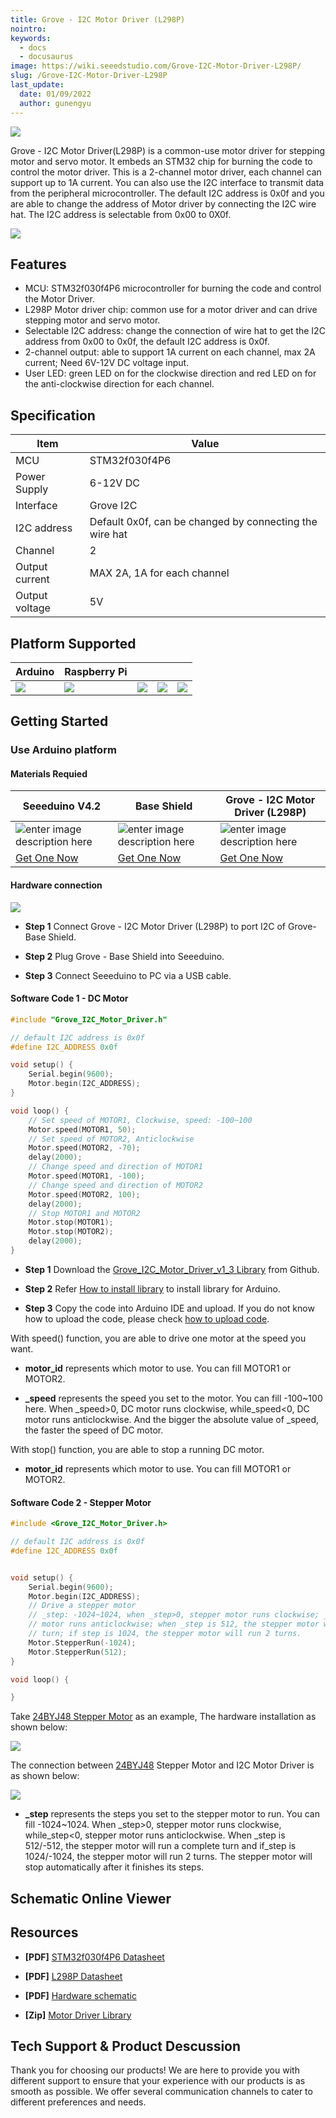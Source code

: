 ```yaml
---
title: Grove - I2C Motor Driver (L298P)
nointro:
keywords:
  - docs
  - docusaurus
image: https://wiki.seeedstudio.com/Grove-I2C-Motor-Driver-L298P/
slug: /Grove-I2C-Motor-Driver-L298P
last_update:
  date: 01/09/2022
  author: gunengyu
---
```


![](https://files.seeedstudio.com/products/105020093/img/105020093_wiki.png)

Grove - I2C Motor Driver(L298P) is a common-use motor driver for stepping motor and servo motor. It embeds an STM32 chip for burning the code to control the
motor driver. This is a 2-channel motor driver, each channel can support up to 1A current. You can also use the I2C interface to transmit data from the peripheral microcontroller. The default I2C address is 0x0f and you are able to change the address of Motor driver by connecting the I2C wire hat. The I2C address is selectable from 0x00 to 0X0f.

<p style={{textAlign: 'center'}}><a href="https://www.seeedstudio.com/Grove-I2C-Motor-Driver-L298P-p-4534.html" target="_blank"><img src="https://files.seeedstudio.com/wiki/wiki_english/docs/images/get_one_now_small.png" width={200} height={38} border={0} /></a></p>

## Features

- MCU: STM32f030f4P6 microcontroller for burning the code and control the Motor Driver.
- L298P Motor driver chip: common use for a motor driver and can drive stepping motor and servo motor.
- Selectable I2C address: change the connection of wire hat to get the I2C address from 0x00 to 0x0f, the default I2C address is 0x0f.
- 2-channel output: able to support 1A current on each channel, max 2A current; Need 6V-12V DC voltage input.
- User LED: green LED on for the clockwise direction and red LED on for the anti-clockwise direction for each channel.

## Specification

|Item|Value|
|---|---|
|MCU|STM32f030f4P6|
|Power Supply|6-12V DC|
|Interface|Grove I2C|
|I2C address|Default 0x0f, can be changed by connecting the wire hat|
|Channel|2|
|Output current|MAX 2A, 1A for each channel|
|Output voltage|5V|

## Platform Supported

| Arduino                                                                                             | Raspberry Pi                                                                                             |                                                                                                 |                                                                                                          |                                                                                                    |
|-----------------------------------------------------------------------------------------------------|----------------------------------------------------------------------------------------------------------|-------------------------------------------------------------------------------------------------|---------------------------------------------------------------------------------------------------|----------------------------------------------------------------------------------------------------|
| ![](https://files.seeedstudio.com/wiki/wiki_english/docs/images/arduino_logo.jpg) | ![](https://files.seeedstudio.com/wiki/wiki_english/docs/images/raspberry_pi_logo_n.jpg) | ![](https://files.seeedstudio.com/wiki/wiki_english/docs/images/bbg_logo_n.jpg) | ![](https://files.seeedstudio.com/wiki/wiki_english/docs/images/wio_logo_n.jpg) | ![](https://files.seeedstudio.com/wiki/wiki_english/docs/images/linkit_logo_n.jpg) |

## Getting Started

### Use Arduino platform

#### Materials Requied

| Seeeduino V4.2 | Base Shield|  Grove - I2C Motor Driver (L298P)|
|--------------|-------------|-----------------|
|![enter image description here](https://files.seeedstudio.com/wiki/Grove_Light_Sensor/images/gs_1.jpg)|![enter image description here](https://files.seeedstudio.com/wiki/Grove_Light_Sensor/images/gs_4.jpg)|![enter image description here](https://files.seeedstudio.com/products/105020093/img/105020093_thumbnail.jpg)|
|[Get One Now](https://www.seeedstudio.com/Seeeduino-V4.2-p-2517.html)|[Get One Now](https://www.seeedstudio.com/Base-Shield-V2-p-1378.html)|[Get One Now](https://www.seeedstudio.com/Grove-I2C-Motor-Driver-L298P-p-4534.html)|

#### Hardware connection

![](https://files.seeedstudio.com/wiki/Grove-I2C_Motor_Driver_V1.3/img/I2CMotorDriver-4.jpg)

- **Step 1** Connect Grove - I2C Motor Driver (L298P) to port I2C of Grove-Base Shield.

- **Step 2** Plug Grove - Base Shield into Seeeduino.

- **Step 3** Connect Seeeduino to PC via a USB cable.

#### Software Code 1 - DC Motor

```C++
#include "Grove_I2C_Motor_Driver.h"

// default I2C address is 0x0f
#define I2C_ADDRESS 0x0f

void setup() {
    Serial.begin(9600);
    Motor.begin(I2C_ADDRESS);
}

void loop() {
    // Set speed of MOTOR1, Clockwise, speed: -100~100
    Motor.speed(MOTOR1, 50);
    // Set speed of MOTOR2, Anticlockwise
    Motor.speed(MOTOR2, -70);
    delay(2000);
    // Change speed and direction of MOTOR1
    Motor.speed(MOTOR1, -100);
    // Change speed and direction of MOTOR2
    Motor.speed(MOTOR2, 100);
    delay(2000);
    // Stop MOTOR1 and MOTOR2
    Motor.stop(MOTOR1);
    Motor.stop(MOTOR2);
    delay(2000);
}
```

- **Step 1** Download the  [Grove_I2C_Motor_Driver_v1_3 Library](https://github.com/Seeed-Studio/Grove_I2C_Motor_Driver_v1_3/archive/master.zip) from Github.

- **Step 2** Refer [How to install library](https://wiki.seeedstudio.com/How_to_install_Arduino_Library) to install library for Arduino.

- **Step 3** Copy the code into Arduino IDE and upload. If you do not know how to upload the code, please check [how to upload code](https://wiki.seeedstudio.com/Upload_Code/).

With speed() function, you are able to drive one motor at the speed you want.

- **motor_id** represents which motor to use. You can fill MOTOR1 or MOTOR2.

- **_speed** represents the speed you set to the motor. You can fill -100~100 here. When _speed>0, DC motor runs clockwise, while_speed<0, DC motor runs anticlockwise. And the bigger the absolute value of _speed, the faster the speed of DC motor.

With stop() function, you are able to stop a running DC motor.

- **motor_id** represents which motor to use. You can fill MOTOR1 or MOTOR2.

#### Software Code 2 - Stepper Motor

```C++
#include <Grove_I2C_Motor_Driver.h>

// default I2C address is 0x0f
#define I2C_ADDRESS 0x0f


void setup() {
    Serial.begin(9600);
    Motor.begin(I2C_ADDRESS);
    // Drive a stepper motor
    // _step: -1024~1024, when _step>0, stepper motor runs clockwise; _step<0, stepper
    // motor runs anticlockwise; when _step is 512, the stepper motor will run a complete
    // turn; if step is 1024, the stepper motor will run 2 turns.
    Motor.StepperRun(-1024);
    Motor.StepperRun(512);
}

void loop() {

}
```

Take [24BYJ48 Stepper Motor](https://www.seeedstudio.com/depot/high-quality-stepper-motor-12v-p-335.html?cPath=170_171) as an example, The hardware installation as shown below:

![](https://files.seeedstudio.com/wiki/Grove-I2C_Motor_Driver_V1.3/img/I2C_Motor_Driver_control_a_Stepper_Motor.jpg)

The connection between [24BYJ48](https://www.seeedstudio.com/depot/high-quality-stepper-motor-12v-p-335.html?cPath=170_171) Stepper Motor and I2C Motor Driver is as shown below:

![](https://files.seeedstudio.com/wiki/Grove-I2C_Motor_Driver_V1.3/img/I2C_Motor_Driver_Connector.jpg)

- **_step** represents the steps you set to the stepper motor to run. You can fill -1024~1024. When _step>0, stepper motor runs clockwise, while_step<0, stepper motor runs anticlockwise. When _step is 512/-512, the stepper motor will run a complete turn and if_step is 1024/-1024, the stepper motor will run 2 turns. The stepper motor will stop automatically after it finishes its steps.

## Schematic Online Viewer

<div className="altium-ecad-viewer" data-project-src="https://files.seeedstudio.com/products/105020093/doc/Grove-I2C-Motor-Driver-L298P.zip" style={{borderRadius: '0px 0px 4px 4px', height: 500, borderStyle: 'solid', borderWidth: 1, borderColor: 'rgb(241, 241, 241)', overflow: 'hidden', maxWidth: 1280, maxHeight: 700, boxSizing: 'border-box'}}>
</div>

## Resources

- **[PDF]** [STM32f030f4P6 Datasheet](https://files.seeedstudio.com/products/105020093/doc/STM32F030F4;TSSOP-20_%E8%A7%84%E6%A0%BC%E4%B9%A6.pdf)

- **[PDF]** [L298P Datasheet](https://files.seeedstudio.com/products/105020093/doc/L298P;PowerSO-20_%E7%89%A9%E6%96%99%E8%A7%84%E6%A0%BC%E4%B9%A6.pdf)

- **[PDF]** [Hardware schematic](https://files.seeedstudio.com/products/105020093/doc/Grove%20-%20I2C%20Motor%20Driver%20(L298P)_v1.0_SCH_191210.pdf)

- **[Zip]** [Motor Driver Library](https://github.com/Seeed-Studio/Grove_I2C_Motor_Driver_v1_3/archive/master.zip)

## Tech Support & Product Descussion

Thank you for choosing our products! We are here to provide you with different support to ensure that your experience with our products is as smooth as possible. We offer several communication channels to cater to different preferences and needs.

<div class="button_tech_support_container">
<a href="https://forum.seeedstudio.com/" class="button_forum"></a> 
<a href="https://www.seeedstudio.com/contacts" class="button_email"></a>
</div>

<div class="button_tech_support_container">
<a href="https://discord.gg/eWkprNDMU7" class="button_discord"></a> 
<a href="https://github.com/Seeed-Studio/wiki-documents/discussions/69" class="button_discussion"></a>
</div>
